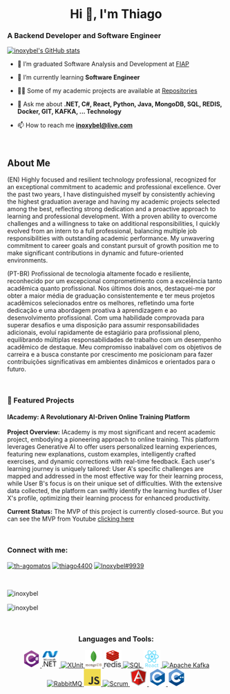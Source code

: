 <h1 align="center">Hi 👋, I'm Thiago</h1>
<h3 align="left">A Backend Developer and Software Engineer</h3>

[![inoxybel's GitHub stats](https://github-readme-stats.vercel.app/api?username=inoxybel&count_private=true&show_icons=true&include_all_commits=true&title_color=ff0000&text_color=f4f0f0&icon_color=eb0000&border_color=c70000&bg_color=000000&border_radius=10&theme=codeSTACKr)](https://github.com/anuraghazra/github-readme-stats)

- 🔭 I’m graduated Software Analysis and Development at [FIAP](https://www.fiap.com.br/graduacao/tecnologo/analise-e-desenvolvimento-de-sistemas/)

- 🌱 I’m currently learning **Software Engineer**

- 👨‍💻 Some of my academic projects are available at [Repositories](https://github.com/Inoxybel?tab=repositories)

- 💬 Ask me about **.NET, C#, React, Python, Java, MongoDB, SQL, REDIS, Docker, GIT, KAFKA, ... Technology**

- 📫 How to reach me **inoxybel@live.com**

<br>

<h2 align="left">About Me</h2>
<p>(EN) Highly focused and resilient technology professional, recognized for an exceptional commitment to academic and professional excellence. Over the past two years, I have distinguished myself by consistently achieving the highest graduation average and having my academic projects selected among the best, reflecting strong dedication and a proactive approach to learning and professional development. With a proven ability to overcome challenges and a willingness to take on additional responsibilities, I quickly evolved from an intern to a full professional, balancing multiple job responsibilities with outstanding academic performance. My unwavering commitment to career goals and constant pursuit of growth position me to make significant contributions in dynamic and future-oriented environments.</p>

<p>(PT-BR) Profissional de tecnologia altamente focado e resiliente, reconhecido por um excepcional comprometimento com a excelência tanto acadêmica quanto profissional. Nos últimos dois anos, destaquei-me por obter a maior média de graduação consistentemente e ter meus projetos acadêmicos selecionados entre os melhores, refletindo uma forte dedicação e uma abordagem proativa à aprendizagem e ao desenvolvimento profissional. Com uma habilidade comprovada para superar desafios e uma disposição para assumir responsabilidades adicionais, evoluí rapidamente de estagiário para profissional pleno, equilibrando múltiplas responsabilidades de trabalho com um desempenho acadêmico de destaque. Meu compromisso inabalável com os objetivos de carreira e a busca constante por crescimento me posicionam para fazer contribuições significativas em ambientes dinâmicos e orientados para o futuro.</p>

<br>

### 🌟 Featured Projects

#### IAcademy: A Revolutionary AI-Driven Online Training Platform

**Project Overview:**
IAcademy is my most significant and recent academic project, embodying a pioneering approach to online training. This platform leverages Generative AI to offer users personalized learning experiences, featuring new explanations, custom examples, intelligently crafted exercises, and dynamic corrections with real-time feedback. Each user's learning journey is uniquely tailored: User A's specific challenges are mapped and addressed in the most effective way for their learning process, while User B's focus is on their unique set of difficulties. With the extensive data collected, the platform can swiftly identify the learning hurdles of User X's profile, optimizing their learning process for enhanced productivity.

**Current Status:**
The MVP of this project is currently closed-source. But you can see the MVP from Youtube [clicking here](https://youtu.be/v2cBOtP9_tk)

<br>

<h3 align="left">Connect with me:</h3>
<p align="left">
<a href="https://linkedin.com/in/th-agomatos" target="blank"><img align="center" src="https://raw.githubusercontent.com/rahuldkjain/github-profile-readme-generator/master/src/images/icons/Social/linked-in-alt.svg" alt="th-agomatos" height="30" width="40" /></a>
<a href="https://www.youtube.com/c/thiago4400" target="blank"><img align="center" src="https://raw.githubusercontent.com/rahuldkjain/github-profile-readme-generator/master/src/images/icons/Social/youtube.svg" alt="thiago4400" height="30" width="40" /></a>
<a href="https://discord.gg/Inoxybel#9939" target="blank"><img align="center" src="https://raw.githubusercontent.com/rahuldkjain/github-profile-readme-generator/master/src/images/icons/Social/discord.svg" alt="Inoxybel#9939" height="30" width="40" /></a>
</p><br>

<p align="left"><img align="center" src="https://github-readme-stats.vercel.app/api/top-langs?username=inoxybel&langs_count=4&show_icons=true&locale=en" alt="inoxybel" /></p>

<p align="left"><img align="center" src="https://github-readme-streak-stats.herokuapp.com/?user=inoxybel&" alt="inoxybel" /></p>

<br>
<h3 align="center">Languages and Tools:</h3>
<p align="center">
 <a href="https://docs.microsoft.com/en-us/dotnet/csharp/" target="_blank" rel="noreferrer"> <img src="https://raw.githubusercontent.com/devicons/devicon/master/icons/csharp/csharp-original.svg" alt="csharp" width="40" height="40"/> </a>
 <a href="https://dotnet.microsoft.com/" target="_blank" rel="noreferrer"> <img src="https://raw.githubusercontent.com/devicons/devicon/master/icons/dot-net/dot-net-original-wordmark.svg" alt=".NET" width="40" height="40"/> </a>
 <a href="https://xunit.net/" target="_blank" rel="noreferrer"> <img src="https://dotnetfoundation.org/images/default-source/projects/xunit.jpg" alt="XUnit" width="40" height="40"/> </a>
 <a href="https://www.mongodb.com/" target="_blank" rel="noreferrer"> <img src="https://raw.githubusercontent.com/devicons/devicon/master/icons/mongodb/mongodb-original-wordmark.svg" alt="MongoDB" width="40" height="40"/> </a>
 <a href="https://redis.io/" target="_blank" rel="noreferrer"> <img src="https://raw.githubusercontent.com/devicons/devicon/master/icons/redis/redis-original-wordmark.svg" alt="Redis" width="40" height="40"/> </a>
 <a href="https://www.w3schools.com/sql/" target="_blank" rel="noreferrer"> <img src="https://www.vectorlogo.zone/logos/sqlite/sqlite-icon.svg" alt="SQL" width="40" height="40"/> </a>
 <a href="https://reactnative.dev/" target="_blank" rel="noreferrer"> <img src="https://raw.githubusercontent.com/devicons/devicon/master/icons/react/react-original-wordmark.svg" alt="React Native" width="40" height="40"/> </a>
 <a href="https://kafka.apache.org/" target="_blank" rel="noreferrer"> <img src="https://www.vectorlogo.zone/logos/apache_kafka/apache_kafka-icon.svg" alt="Apache Kafka" width="40" height="40"/> </a>
 <a href="https://www.rabbitmq.com/" target="_blank" rel="noreferrer"> <img src="https://www.vectorlogo.zone/logos/rabbitmq/rabbitmq-icon.svg" alt="RabbitMQ" width="40" height="40"/> </a>
 <a href="https://developer.mozilla.org/en-US/docs/Web/JavaScript" target="_blank" rel="noreferrer"> <img src="https://raw.githubusercontent.com/devicons/devicon/master/icons/javascript/javascript-original.svg" alt="javascript" width="40" height="40"/> </a>
 <a href="https://www.scrum.org/" target="_blank" rel="noreferrer"> <img src="https://www.svgrepo.com/show/372946/scrum.svg" alt="Scrum" width="40" height="40"/> </a>
 <a href="https://angular.io/" target="_blank" rel="noreferrer"> <img src="https://raw.githubusercontent.com/devicons/devicon/master/icons/angularjs/angularjs-original.svg" alt="Angular" width="40" height="40"/> </a>
 <a href="https://www.w3schools.com/c/" target="_blank" rel="noreferrer"> <img src="https://raw.githubusercontent.com/devicons/devicon/master/icons/c/c-original.svg" alt="c" width="40" height="40"/> </a>
 <a href="https://www.w3schools.com/cpp/" target="_blank" rel="noreferrer"> <img src="https://raw.githubusercontent.com/devicons/devicon/master/icons/cplusplus/cplusplus-original.svg" alt="cplusplus" width="40" height="40"/> </a>
</p>

